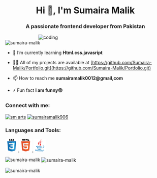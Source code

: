 <h1 align="center">Hi 👋, I'm Sumaira Malik</h1>
<h3 align="center">A passionate frontend developer from Pakistan</h3>
<img align="right" alt="coding" src="https://camo.githubusercontent.com/374987f773148e46b1851b9e3bc4bf71b182562dd002620ef3e4263cb3997130/68747470733a2f2f6d69726f2e6d656469756d2e636f6d2f6d61782f3837352f312a7164415731546a434e353768316c6275757a766368672e676966" width="400">
<p align="left"> <img src="https://komarev.com/ghpvc/?username=sumaira-malik&label=Profile%20views&color=0e75b6&style=flat" alt="sumaira-malik" /> </p>

- 🌱 I’m currently learning **Html.css.javasript**

- 👨‍💻 All of my projects are available at [https://github.com/Sumaira-Malik/Portfolio.git](https://github.com/Sumaira-Malik/Portfolio.git)

- 📫 How to reach me **sumairamalik0012@gmail,com**

- ⚡ Fun fact **I am funny😜**

<h3 align="left">Connect with me:</h3>
<p align="left">
<a href="https://fb.com/sm arts" target="blank"><img align="center" src="https://raw.githubusercontent.com/rahuldkjain/github-profile-readme-generator/master/src/images/icons/Social/facebook.svg" alt="sm arts" height="30" width="40" /></a>
<a href="https://instagram.com/sumairamalik906" target="blank"><img align="center" src="https://raw.githubusercontent.com/rahuldkjain/github-profile-readme-generator/master/src/images/icons/Social/instagram.svg" alt="sumairamalik906" height="30" width="40" /></a>
</p>

<h3 align="left">Languages and Tools:</h3>
<p align="left"> <a href="https://www.w3schools.com/css/" target="_blank" rel="noreferrer"> <img src="https://raw.githubusercontent.com/devicons/devicon/master/icons/css3/css3-original-wordmark.svg" alt="css3" width="40" height="40"/> </a> <a href="https://www.w3.org/html/" target="_blank" rel="noreferrer"> <img src="https://raw.githubusercontent.com/devicons/devicon/master/icons/html5/html5-original-wordmark.svg" alt="html5" width="40" height="40"/> </a> <a href="https://www.java.com" target="_blank" rel="noreferrer"> <img src="https://raw.githubusercontent.com/devicons/devicon/master/icons/java/java-original.svg" alt="java" width="40" height="40"/> </a> </p>

<p><img align="left" src="https://github-readme-stats.vercel.app/api/top-langs?username=sumaira-malik&show_icons=true&locale=en&layout=compact" alt="sumaira-malik" /></p>

<p>&nbsp;<img align="center" src="https://github-readme-stats.vercel.app/api?username=sumaira-malik&show_icons=true&locale=en" alt="sumaira-malik" /></p>

<p><img align="center" src="https://github-readme-streak-stats.herokuapp.com/?user=sumaira-malik&" alt="sumaira-malik" /></p>
